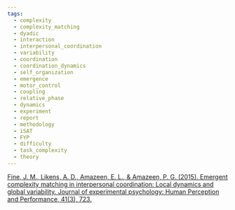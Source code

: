 ```yaml
---
tags:
  - complexity
  - complexity_matching
  - dyadic
  - interaction
  - interpersonal_coordination
  - variability
  - coordination
  - coordination_dynamics
  - self_organization
  - emergence
  - motor_control
  - coupling
  - relative_phase
  - dynamics
  - experiment
  - report
  - methodology
  - iSAT
  - FYP
  - difficulty
  - task_complexity
  - theory
---
```


[Fine, J. M., Likens, A. D., Amazeen, E. L., & Amazeen, P. G. (2015). Emergent complexity matching in interpersonal coordination: Local dynamics and global variability. Journal of experimental psychology: Human Perception and Performance, 41(3), 723.](https://d1wqtxts1xzle7.cloudfront.net/36952255/Fine_et_al_2015_proof-libre.pdf?1426177235=&response-content-disposition=inline%3B+filename%3DEmergent_Complexity_Matching_in_Interper.pdf&Expires=1733441919&Signature=HMTcYtrF2AIuJOxulFAtmAZ3luAqBmUzFqkNFyS0VPWZhFxlhu76PYDM7vc~bIO4Jt9SSYojXiuTWX8t9K2fzN5xO0MJy3O5uHUchCbq3hX3NBrD0LRWNqMJ5V8r2iqy5np8gIDhIa5IdDZ~cBTTQ5AYrCnHhldDYxXEkKSJWcclbRYGDIFqJJTr8Fi87556iEuaSaDT81nWCHb~TfoLzfxXSX8J04~Ox~O~2-TatXHwYo6xDaSJNGFW~ChDa0IZCY4yljOphyE6YdvV8tU9yYzAIsmHHhROXIIPyCDGAlnV1wcctgaPu3szVYkzwmlHWgFvx-XRus2D-jISzDGCIQ__&Key-Pair-Id=APKAJLOHF5GGSLRBV4ZA)